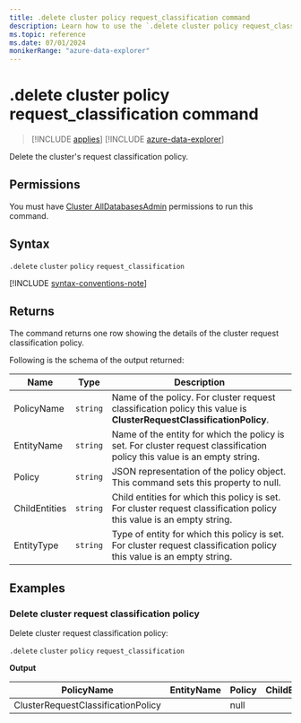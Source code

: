```yaml
---
title: .delete cluster policy request_classification command
description: Learn how to use the `.delete cluster policy request_classification` command to delete the cluster's request classification policy.
ms.topic: reference
ms.date: 07/01/2024
monikerRange: "azure-data-explorer"
---
```

# .delete cluster policy request_classification command

> [!INCLUDE [applies](../includes/applies-to-version/applies.md)] [!INCLUDE [azure-data-explorer](../includes/applies-to-version/azure-data-explorer.md)]

Delete the cluster's request classification policy.

## Permissions

You must have [Cluster AllDatabasesAdmin](../access-control/role-based-access-control.md) permissions to run this command.

## Syntax

`.delete` `cluster` `policy` `request_classification`

[!INCLUDE [syntax-conventions-note](../includes/syntax-conventions-note.md)]

## Returns

The command returns one row showing the details of the cluster request classification policy.

Following is the schema of the output returned:

| Name          | Type   | Description                                                                                                              |
|---------------|--------|--------------------------------------------------------------------------------------------------------------------------|
| PolicyName    | `string` | Name of the policy. For cluster request classification policy this value is **ClusterRequestClassificationPolicy**.      |
| EntityName    | `string` | Name of the entity for which the policy is set. For cluster request classification policy this value is an empty string. |
| Policy        | `string` | JSON representation of the policy object. This command sets this property to null.                                       |
| ChildEntities | `string` | Child entities for which this policy is set. For cluster request classification policy this value is an empty string.    |
| EntityType    | `string` | Type of entity for which this policy is set. For cluster request classification policy this value is an empty string.    |

## Examples

### Delete cluster request classification policy

Delete cluster request classification policy:

`.delete` `cluster` `policy` `request_classification`

**Output**

| PolicyName                         | EntityName | Policy | ChildEntities | EntityType |
|------------------------------------|------------|--------|---------------|------------|
| ClusterRequestClassificationPolicy |            | null   |               |            |
